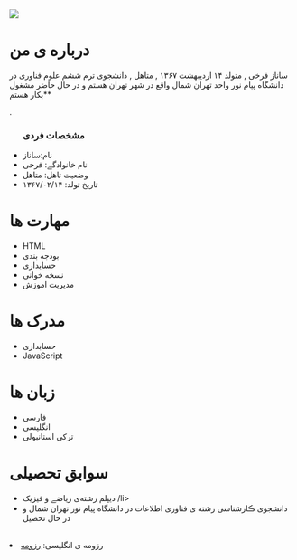 <img src="https://avatars3.githubusercontent.com/u/74496324?s=400&u=d5ff97b67cdf8e26531c5a94a82623165d4cd4df&v=4">


<h1> درباره ی من</h1>
  <p> ساناز فرخی , متولد  ۱۴ اردیبهشت  ۱۳۶۷ , متاهل , دانشجوی ترم ششم علوم فناوری  در دانشگاه پیام نور واحد تهران شمال  واقع در شهر تهران هستم و در حال حاضر مشغول بکار هستم**

.</p>
  
  <ul>
    <h3> مشخصات فردی</h3>
  <li>نام:ساناز </li>
  <li>نام خانوادگے: فرخی</li>
  <li>وضعیت تاهل: متاهل</li>
  <li>تاریخ تولد: ۱۳۶۷/۰۲/۱۴ </li>
</ul>

  
<h1>مهارت ها</h1>

<ul>
  <li>HTML</li>
 <li>بودجه بندی</li>
  <li>حسابداری</li>
 <li>نسخه خوانی </li>
  <li>مدیریت اموزش</li>

</ul>

<h1> مدرک ها</h1>
<ul>
  <li>حسابداری </li>
  <li>JavaScript</li>
</ul>

<h1> زبان ها</h1>
<ul>
  <li>فارسی</li>
   <li>انگلیسی</li>
  <li>ترکی استانبولی</li>
</ul>

<h1> سوابق تحصیلی </h1>
<ul>
   <li> دیپلم رشته‌ی ریاضے و فیزیک /li>
   <li> دانشجوی ڪارشناسی رشته ی فناوری اطلاعات  در دانشگاه پیام نور تهران شمال  و در حال تحصیل</li>
</ul>

<br/>

  <li>رزومه ی انگلیسی: <a href="https://atieh-farokhi.github.io/resume.EN/"> رزومه </a></li>
</ul>
